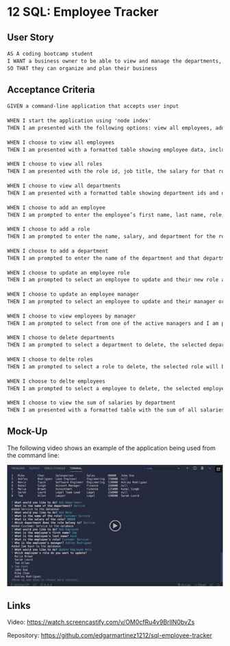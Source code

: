 # 12 SQL: Employee Tracker

## User Story

```md
AS A coding bootcamp student
I WANT a business owner to be able to view and manage the departments, roles, and employees in their company
SO THAT they can organize and plan their business
```

## Acceptance Criteria

```md
GIVEN a command-line application that accepts user input

WHEN I start the application using 'node index'
THEN I am presented with the following options: view all employees, add a new employee, update employee role, view all roles, add a new role, view all departments, add a new department, update employee manager, view employees by manager, delete departments, delete roles, delete employees, and view sum of salaries by department

WHEN I choose to view all employees
THEN I am presented with a formatted table showing employee data, including employee ids, first names, last names, job titles, departments, salaries, and managers that the employees report to

WHEN I choose to view all roles
THEN I am presented with the role id, job title, the salary for that role, and the department that role belongs to

WHEN I choose to view all departments
THEN I am presented with a formatted table showing department ids and department names

WHEN I choose to add an employee
THEN I am prompted to enter the employee’s first name, last name, role, and manager, and that employee is added to the database

WHEN I choose to add a role
THEN I am prompted to enter the name, salary, and department for the role and that role is added to the database

WHEN I choose to add a department
THEN I am prompted to enter the name of the department and that department is added to the database

WHEN I choose to update an employee role
THEN I am prompted to select an employee to update and their new role and this information is updated in the database

WHEN I choose to update an employee manager
THEN I am prompted to select an employee to update and their manager or choose none if no manager, the database will update

WHEN I choose to view employees by manager
THEN I am prompted to select from one of the active managers and I am presented with a formatted table with the team members they manage

WHEN I choose to delete departments
THEN I am prompted to select a department to delete, the selected department will be deleted from the database

WHEN I choose to delte roles
THEN I am prompted to select a role to delete, the selected role will be deleted from the database

WHEN I choose to delte employees
THEN I am prompted to select a employee to delete, the selected employee will be deleted from the database

WHEN I choose to view the sum of salaries by department
THEN I am presented with a formatted table with the sum of all salaries grouped by departments
```

## Mock-Up

The following video shows an example of the application being used from the command line:

[![A video link showing the command-line employee management application with a play button overlaying the view.](./Assets/12-sql-homework-video-thumbnail.png)](https://watch.screencastify.com/v/OM0cfRu4v9BrllN0bvZs)

## Links

Video: https://watch.screencastify.com/v/OM0cfRu4v9BrllN0bvZs

Repository: https://github.com/edgarmartinez1212/sql-employee-tracker
